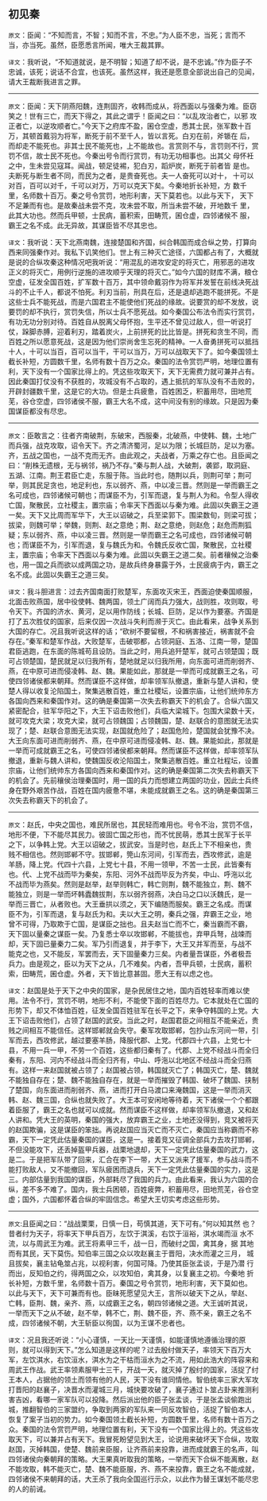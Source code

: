 ## 初见秦

`原文`：臣闻：“不知而言，不智；知而不言，不忠。”为人臣不忠，当死；言而不 当，亦当死。虽然，臣愿悉言所闻，唯大王裁其罪。

`译文`：我听说，“不知道就说，是不明智；知道了却不说，是不忠诚。”作为臣子不忠诚，该死；说话不合宜，也该死。虽然这样，我还是愿意全部说出自己的见闻，请大王裁断我进言之罪。

---

`原文`：臣闻：天下阴燕阳魏，连荆固齐，收韩而成从，将西面以与强秦为难。臣窃笑之！世有三亡，而天下得之，其此之谓乎！臣闻之曰：“以乱攻治者亡，以邪 攻正者亡，以逆攻顺者亡。”今天下之府库不盈，囷仓空虚，悉其士民，张军数十百万，其顿首戴羽为将军，断死于前不至千人，皆以言死。白刃在前，斧锧在 后，而却走不能死也。非其士民不能死也，上不能故也。言赏则不与，言罚则不行，赏罚不信，故士民不死也。今秦出号令而行赏罚，有功无功相事也。出其父 母怀衽之中，生未尝见寇耳。闻战，顿足徒裼，犯白刃，蹈炉炭，断死于前者皆 是也。夫断死与断生者不同，而民为之者，是贵奋死也。夫一人奋死可以对十， 十可以对百，百可以对千，千可以对万，万可以克天下矣。今秦地折长补短，方 数千里，名师数十百万。秦之号令赏罚，地形利害，天下莫若也。以此与天下， 天下不足兼而有也。是故秦战未尝不克，攻未尝不取，所当未尝不破，开地数千 里，此其大功也。然而兵甲顿，士民病，蓄积索，田畴荒，囷仓虚，四邻诸候不 服，霸王之名不成。此无异故，其谋臣皆不尽其忠也。

`译文`：我听说：天下北燕南魏，连接楚国和齐国，纠合韩国而成合纵之势，打算向西来同强秦作对。我私下讥笑他们。世上有三种灭亡途径，六国都占有了，大概就是说的合纵攻秦这种情况吧我听说：“用混乱的进攻安定的将灭亡，用邪恶的进攻正义的将灭亡，用例行逆施的进攻顺乎天理的将灭亡。”如今六国的财库不满，粮仓空虚，征发全国百姓，扩军数十百万，其中领命戴羽作为将军并发誓在前线决死战斗的不止千人，都说不怕死。利刃当前，刑具在后，还是退却逃跑不能拼死。不是这些士兵不能死战，而是六国君主不能使他们死战的缘故。说要赏的却不发放，说要罚的却不执行，赏罚失信，所以士兵不愿死战。如今秦国公布法令而实行赏罚，有功无功分别对待。百姓自从脱离父母怀抱，生平还不曾见过敌人，但一听说打仗，跺脚赤膊，迎着利刃，踏着炭火，上前拼死的比比皆是。拼死和贪生不同，而百姓之所以愿意死战，这是因为他们崇尚舍生忘死的精神。一人奋勇拼死可以抵挡十人，十可以当百，百可以当干，干可以当万，万可以战取天下了。如今秦国领土截长补短，方圆数千里，名师有数十百万之众。秦国的法令赏罚严明，地理位置有利，天下没有一个国家比得上的。凭这些攻取天下，天下无需费力就可兼并占有。因此秦国打仗没有不获胜的，攻城没有不占取的，遇上抵抗的军队没有不击败的，开辟封疆数千里，这是它的大功。但是士兵疲惫，百姓困乏，积蓄用尽，田地荒芜，谷仓空虚，四邻诸侯不服，霸王大名不成，这中间没有别的缘故。只是因为秦国谋臣都没有尽忠。

---

`原文`：臣敢言之：往者齐南破荆，东破宋，西服秦，北破燕，中使韩、魏，土地广而兵强，战克攻取，诏令天下。齐之清济蜀河，足以为限；长城巨防，足以为塞。齐，五战之国也，一战不克而无齐。由此观之，夫战者，万乘之存亡也。且臣闻之曰：“削株无遗根，无与祸邻，祸乃不存。”秦与荆人战，大破荆，袭郢，取洞庭、五湖、江南。荆王君臣亡走，东服于陈。当此时也，随荆以兵，则荆可举；荆可举，则其民足贪也，地足利也，东以弱齐、燕，中以凌三晋。然则是一举而霸王之名可成也，四邻诸候可朝也；而谋臣不为，引军而退，复与荆人为和。令型人得收亡国，聚散民，立社稷主，置宗庙；令率天下西面以与秦为难。此固以失霸王之道一矣。天下又比周而军华下，大王以诏破之，兵至梁郭下。围梁数旬，则梁可拔；拔梁，则魏可举；举魏，则荆、赵之意绝；荆、赵之意绝，则赵危；赵危而荆狐疑；东以弱齐、燕，中以凌三晋。然则是一举而霸王之名可成也，四邻诸候可朝也；而谋臣不为，引军而退，复与魏氏为和。令魏氏反收亡国，聚散民，立社稷主，置宗庙；令率天下西面以与秦为难。此固以失霸王之道二矣。前者穰候之治秦也，用一国之兵而欲以成两国之功，是故兵终身暴露于外，士民疲病于内，霸王之名不成。此固以失霸王之道三矣。

`译文`：我斗胆进言：过去齐国南面打败楚军，东面攻灭宋王，西面迫使秦国顺服，北面击败燕国，居中役使韩、魏两国，领土广阔而兵力强大，战则胜，攻则取，号令天下。齐国的济水、黄河，足以用作防线；长城、巨防，足以作为要塞。齐国是打了五次胜仗的国家，后来仅因一次战斗失利而濒于灭亡。由此看来，战争关系到大国的存亡。况且我听说这样的话；“砍树不要留根，不和祸害接近，祸害就不会存在。”秦军和楚军作战，大败楚军，击破鄂都，占领洞庭、五洛、江南一带，楚国君臣逃跑，在东面的陈城苟且设防。当此之时，用兵追歼楚军，就可占领楚国；既可占领楚国，楚民就足以归我所有，楚地就足以归我所用，向东面可进而削弱齐、燕，在中原可进而侵凌韩、赵、魏。果能如此，那就是一举而可成就霸王之名，可使四邻诸侯都来朝拜。然而谋臣不这样做，却率领军队撤退，重新与楚人讲和，使楚人得以收复沦陷国土，聚集逃散百姓，重立社稷坛，设置宗庙，让他们统帅东方各国向西来和秦国作对。这的确是秦国第一次失去称霸天下的机会了。合纵六国又紧密配合，驻军华阳之下，大王下诏击败他们，兵临大梁城下。包围大梁数十天，就可攻克大梁；攻克大梁，就可占领魏国；占领魏国，楚、赵联合的意图就无法实现了；楚、赵联合意图无法实现，赵国就危险了；赵国危险，楚国就会犹豫不决。大王向东面可进而削弱齐、燕，在中原可进而侵凌韩、赵、魏。果能如此，那就是一举而可成就霸王之名，可使四邻诸侯都来朝拜。然而谋臣不这样做，却率领军队撤退，重新与魏人讲和，使魏国反收沦陷国土，聚集逃散百姓。重立社程坛，设置宗庙，让他们统帅东方各国向西来和秦国作对。这的确是秦国第二次失去称霸天下的机会了。先前穰侯治理秦国时，用一国的兵力而想建立两国的功业，因此士兵终身在野外艰苦作战，百姓在国内疲惫不堪，未能成就霸王之名。这的确是秦国第三次失去称霸天下的机会了。

---

`原文`：赵氏，中央之国也，难民所居也，其民轻而难用也。号令不治，赏罚不信， 地形不便，下不能尽其民力。彼固亡国之形也，而不忧民萌，悉其士民军于长平 之下，以争韩上党。大王以诏破之，拔武安。当是时也，赵氏上下不相亲也，贵 贱不相信也。然则邯郸不守。拔邯郸，筦山东河间，引军而去，西攻修武，逾是 羊肠，降上党。代四十六县，上党七十县，不用一领甲，不苦一士民，此皆秦有 也。代、上党不战而毕为秦矣，东阳、河外不战而毕反为齐矣，中山、呼沲以北 不战而毕为燕矣。然则是赵举，赵举则韩亡，韩亡则荆，魏不能独立，荆、魏不 能独立，则是一举而坏韩蠹魏拔荆，东以弱齐弱燕，决白马之口以沃魏氏，是一 举而三晋亡，从者败也。大王垂拱以须之，天下编随而服矣。霸王之名成。而谋 臣不为，引军而退，复与赵氏为和。夫以大王之明，秦兵之强，弃霸王之业，地 曾不可得，乃取欺于亡国，是谋臣之拙也。且夫赵当亡而不亡，秦当霸而不霸， 天下固以量秦之谋臣一矣。乃复悉士卒以攻邯郸，不能拔也，弃甲兵弩，战竦而 却，天下固已量秦力二矣。军乃引而退复，并于李下，大王又并军而至，与战不 能克之也，又不能反，军罢而去，天下固量秦力三矣。内者量吾谋臣，外者极吾 兵力。由是观之，臣以为天下之从，几不难矣。内者，吾甲兵顿，士民病，蓄积 索，田畴荒，囷仓虚。外者，天下皆比意甚固。愿大王有以虑之也。

`译文`：赵国是处于天下之中央的国家，是杂民居住之地，国内百姓轻率而难以使用。法令不行，赏罚不明，地形不利，不能使下面的百姓尽力。它本就处在亡国的形势下，却又不体恤百姓，征发全国百姓驻军在长平之下，来争夺韩国的上党。大王下诏击败他们，占领了赵国的武安。当此之时，赵国君臣之间相互不能亲近，贵贱之间相互不能信任。这样邯郸就会失守。秦军攻取邯郸，包抄山东河间一带，引军而去，西攻修武，越过要塞羊肠，降服代郡、上党。代郡四十六县，上党七十县，不用一兵一甲，不劳一个百姓，这些都归秦有了。代郡、上党不经战斗而全归秦有，东阳、河内不经战斗而全归齐有，中山、呼沲以北地区不经战斗而全归燕有。这样一来赵国就被占领了；赵国被占领，韩国就灭亡了；韩国灭亡，楚、魏就不能独自存在；楚、魏不能独自存在，就是一举而摧毁了韩国、破坏了魏国、挟制了楚国，向东面进而削弱齐、燕，进而打开白马渡口来淹魏国，这是一举而消灭韩、赵、魏三国，合纵也就失败了。大王本可安闲地等待着，天下诸侯一个个都跟着臣服了，霸王之名也就可以成就。然而谋臣不这样做，却率领军队撤退，又和赵人讲和。凭大王的英明，秦国的强大，放弃霸王之业，土地还没得到，竞又被将灭的赵国欺骗，这是谋臣的笨拙。再说赵国应当灭亡而不灭亡，秦国应当称霸而不称霸，天下一定凭此估量秦国的谋臣，这是一。接着竞又征调全部兵力去攻打邯郸，不但没能攻下，还丢掉盔甲兵器，战栗地退却，天下一定凭此估量秦国的武力，这是二。于是把军队带了回来，汇合在李下一带，大王又派来了援军，参与战斗而不能打败敌人，又不能撤回，军队疲困而退兵，天下一定凭此估量秦国的实力，这是三。内部估量到我国的谋臣，外部耗尽了我国的兵力。由此看来，我认为六国的合纵，差不多不难了。国内，我士兵困顿，百姓疲弊，积蓄用尽，田地荒芜，谷仓空虚；国外，六国都怀着合纵的牢固信念。希望大王切实考虑这些形势。

---

`原文`:且臣闻之曰：“战战栗栗，日慎一日，苟慎其道，天下可有。”何以知其然 也？昔者纣为天子，将率天下甲兵百万，左饮于淇溪，右饮于洹裕，淇水竭而洹 水不流，以与周武王为难。武王将素甲三千，战一日，而破纣之国，禽其身，据 其地而有其民，天下莫伤。知伯率三国之众以攻赵襄主于晋阳，决水而灌之三月， 城且拔矣，襄主钻龟筮占兆，以视利害，何国可降。乃使其臣张孟谈，于是乃潜 行而出，反知伯之约，得两国之众，以攻知伯，禽其身，以复襄主之初。今秦地 折长补短，方数千里，名师数十百万。秦国之号令赏罚，地形利害，天下莫如也。 以此与天下，天下可兼而有也。臣昧死愿望见大王，言所以破天下之从，举赵、 亡韩，臣荆、魏，亲齐、燕，以成霸王之名，朝四邻诸候之道。大王诚听其说， 一举而天下之从不破，赵不举，韩不亡，荆、魏不臣，齐、燕不亲，霸王之名不 成，四邻诸候不朝，大王斩臣以徇国，以为王谋不忠者也。

`译文`：况且我还听说：“小心谨慎，一天比一天谨慎，如能谨慎地遵循治理的原则，就可以得到天下。”怎么知道是这样的呢？过去殷纣做天子，率领天下百万大军，左饮淇水，右饮洹水，淇水为之干枯而洹水为之不流，用如此浩大的阵容来和周武王作战。武王率领素服甲士三干，开战一天，就灭掉了殷纣的国家，活捉了纣王本人，占据他的领土而领有他的人民，天下没有谁同情他。智伯统率三家大军攻打晋阳的赵襄子，决晋水而灌城三月，城快要攻破了，襄子通过卜筮占卦来推测利害吉凶，看哪一家军队可以投降。然后派出他的臣子张孟谈，于是张孟谈偷跑出城，推翻智伯的三家盟约，争取到两家的军队来一同反攻智伯，活捉了智伯本人，恢复了案子当初的势力。如今秦国领土截长补短，方圆数千里，名师有数十百万之众。秦国的法令赏罚严明，地理位置有利，天下没有一个国家比得上的。凭这些攻取天下，可以兼并占有天下。我冒死盼望见到大王，论说用来破坏天下合纵，攻取赵国，灭掉韩国，使楚、魏前来臣服，让齐燕前来投靠，进而成就霸王的名声，叫四邻诸侯向秦朝拜的策略。大王果真听取我的策略，一举而天下合纵不能离散，赵不能攻取，韩不能灭亡，楚、魏不能臣服，齐、燕不来投靠，霸王之名不能成就，四邻诸侯不来朝拜的话，大王杀了我向全国巡行示众，以此作为替王谋划不能尽忠的人的前诫。

